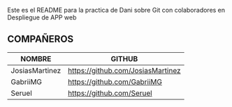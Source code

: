 Este es el README para la practica de Dani sobre Git con colaboradores en Despliegue de APP web

## COMPAÑEROS

|   NOMBRE       |            GITHUB               |
|----------------|-------------------------------- |
| JosiasMartinez| https://github.com/JosiasMartinez|
| GabriiMG       | https://github.com/GabriiMG     |
| Seruel         | https://github.com/Seruel       |
